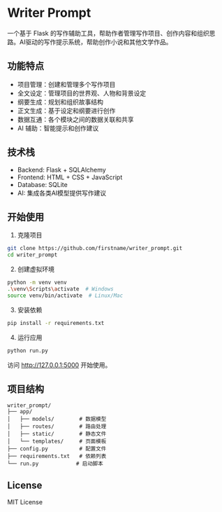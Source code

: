 # Writer Prompt

一个基于 Flask 的写作辅助工具，帮助作者管理写作项目、创作内容和组织思路。AI驱动的写作提示系统，帮助创作小说和其他文学作品。

## 功能特点

- 项目管理：创建和管理多个写作项目
- 全文设定：管理项目的世界观、人物和背景设定
- 纲要生成：规划和组织故事结构
- 正文生成：基于设定和纲要进行创作
- 数据互通：各个模块之间的数据关联和共享
- AI 辅助：智能提示和创作建议

## 技术栈

- Backend: Flask + SQLAlchemy
- Frontend: HTML + CSS + JavaScript
- Database: SQLite
- AI: 集成各类AI模型提供写作建议

## 开始使用

1. 克隆项目
```bash
git clone https://github.com/firstname/writer_prompt.git
cd writer_prompt
```

2. 创建虚拟环境
```bash
python -m venv venv
.\venv\Scripts\activate  # Windows
source venv/bin/activate  # Linux/Mac
```

3. 安装依赖
```bash
pip install -r requirements.txt
```

4. 运行应用
```bash
python run.py
```

访问 http://127.0.0.1:5000 开始使用。

## 项目结构

```
writer_prompt/
├── app/
│   ├── models/        # 数据模型
│   ├── routes/        # 路由处理
│   ├── static/        # 静态文件
│   └── templates/     # 页面模板
├── config.py          # 配置文件
├── requirements.txt   # 依赖列表
└── run.py            # 启动脚本
```

## License

MIT License

